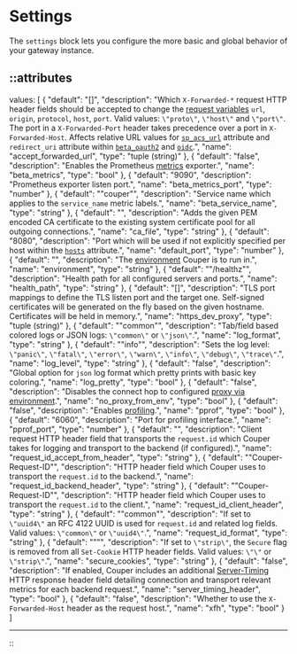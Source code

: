 # Settings

The `settings` block lets you configure the more basic and global behavior of your
gateway instance.

::attributes
---
values: [
  {
    "default": "[]",
    "description": "Which `X-Forwarded-*` request HTTP header fields should be accepted to change the [request variables](../variables#request) `url`, `origin`, `protocol`, `host`, `port`. Valid values: `\"proto\"`, `\"host\"` and `\"port\"`. The port in a `X-Forwarded-Port` header takes precedence over a port in `X-Forwarded-Host`. Affects relative URL values for [`sp_acs_url`](saml) attribute and `redirect_uri` attribute within [`beta_oauth2`](oauth2) and [`oidc`](oidc).",
    "name": "accept_forwarded_url",
    "type": "tuple (string)"
  },
  {
    "default": "false",
    "description": "Enables the Prometheus [metrics](/observation/metrics) exporter.",
    "name": "beta_metrics",
    "type": "bool"
  },
  {
    "default": "9090",
    "description": "Prometheus exporter listen port.",
    "name": "beta_metrics_port",
    "type": "number"
  },
  {
    "default": "\"couper\"",
    "description": "Service name which applies to the `service_name` metric labels.",
    "name": "beta_service_name",
    "type": "string"
  },
  {
    "default": "",
    "description": "Adds the given PEM encoded CA certificate to the existing system certificate pool for all outgoing connections.",
    "name": "ca_file",
    "type": "string"
  },
  {
    "default": "8080",
    "description": "Port which will be used if not explicitly specified per host within the [`hosts`](server) attribute.",
    "name": "default_port",
    "type": "number"
  },
  {
    "default": "",
    "description": "The [environment](../command-line#basic-options) Couper is to run in.",
    "name": "environment",
    "type": "string"
  },
  {
    "default": "\"/healthz\"",
    "description": "Health path for all configured servers and ports.",
    "name": "health_path",
    "type": "string"
  },
  {
    "default": "[]",
    "description": "TLS port mappings to define the TLS listen port and the target one. Self-signed certificates will be generated on the fly based on the given hostname. Certificates will be held in memory.",
    "name": "https_dev_proxy",
    "type": "tuple (string)"
  },
  {
    "default": "\"common\"",
    "description": "Tab/field based colored logs or JSON logs: `\"common\"` or `\"json\"`.",
    "name": "log_format",
    "type": "string"
  },
  {
    "default": "\"info\"",
    "description": "Sets the log level: `\"panic\"`, `\"fatal\"`, `\"error\"`, `\"warn\"`, `\"info\"`, `\"debug\"`, `\"trace\"`.",
    "name": "log_level",
    "type": "string"
  },
  {
    "default": "false",
    "description": "Global option for `json` log format which pretty prints with basic key coloring.",
    "name": "log_pretty",
    "type": "bool"
  },
  {
    "default": "false",
    "description": "Disables the connect hop to configured [proxy via environment](https://godoc.org/golang.org/x/net/http/httpproxy).",
    "name": "no_proxy_from_env",
    "type": "bool"
  },
  {
    "default": "false",
    "description": "Enables [profiling](https://github.com/google/pprof/blob/main/doc/README.md#pprof).",
    "name": "pprof",
    "type": "bool"
  },
  {
    "default": "6060",
    "description": "Port for profiling interface.",
    "name": "pprof_port",
    "type": "number"
  },
  {
    "default": "",
    "description": "Client request HTTP header field that transports the `request.id` which Couper takes for logging and transport to the backend (if configured).",
    "name": "request_id_accept_from_header",
    "type": "string"
  },
  {
    "default": "\"Couper-Request-ID\"",
    "description": "HTTP header field which Couper uses to transport the `request.id` to the backend.",
    "name": "request_id_backend_header",
    "type": "string"
  },
  {
    "default": "\"Couper-Request-ID\"",
    "description": "HTTP header field which Couper uses to transport the `request.id` to the client.",
    "name": "request_id_client_header",
    "type": "string"
  },
  {
    "default": "\"common\"",
    "description": "If set to `\"uuid4\"` an RFC 4122 UUID is used for `request.id` and related log fields. Valid values: `\"common\"` or `\"uuid4\"`.",
    "name": "request_id_format",
    "type": "string"
  },
  {
    "default": "\"‌\"",
    "description": "If set to `\"strip\"`, the `Secure` flag is removed from all `Set-Cookie` HTTP header fields. Valid values: `\"\"` or `\"strip\"`.",
    "name": "secure_cookies",
    "type": "string"
  },
  {
    "default": "false",
    "description": "If enabled, Couper includes an additional [Server-Timing](https://developer.mozilla.org/en-US/docs/Web/HTTP/Headers/Server-Timing) HTTP response header field detailing connection and transport relevant metrics for each backend request.",
    "name": "server_timing_header",
    "type": "bool"
  },
  {
    "default": "false",
    "description": "Whether to use the `X-Forwarded-Host` header as the request host.",
    "name": "xfh",
    "type": "bool"
  }
]

---
::
